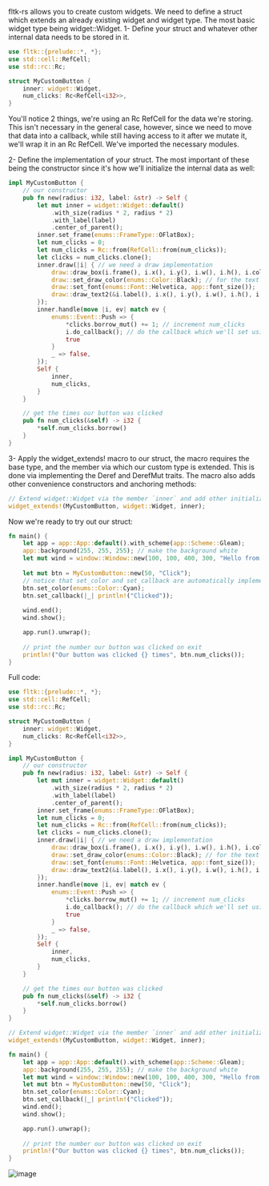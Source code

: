 fltk-rs allows you to create custom widgets. We need to define a struct which extends an already existing widget and widget type. The most basic widget type being widget::Widget. 
1- Define your struct and whatever other internal data needs to be stored in it.
```rust
use fltk::{prelude::*, *};
use std::cell::RefCell;
use std::rc::Rc;

struct MyCustomButton {
    inner: widget::Widget,
    num_clicks: Rc<RefCell<i32>>,
}
```
You'll notice 2 things, we're using an Rc RefCell for the data we're storing. This isn't necessary in the general case, however, since we need to move that data into a callback, while still having access to it after we mutate it, we'll wrap it in an Rc RefCell. We've imported the necessary modules.

2- Define the implementation of your struct. The most important of these being the constructor since it's how we'll initialize the internal data as well:
```rust
impl MyCustomButton {
    // our constructor
    pub fn new(radius: i32, label: &str) -> Self {
        let mut inner = widget::Widget::default()
            .with_size(radius * 2, radius * 2)
            .with_label(label)
            .center_of_parent();
        inner.set_frame(enums::FrameType::OFlatBox);
        let num_clicks = 0;
        let num_clicks = Rc::from(RefCell::from(num_clicks));
        let clicks = num_clicks.clone();
        inner.draw(|i| { // we need a draw implementation
            draw::draw_box(i.frame(), i.x(), i.y(), i.w(), i.h(), i.color());
            draw::set_draw_color(enums::Color::Black); // for the text
            draw::set_font(enums::Font::Helvetica, app::font_size());
            draw::draw_text2(&i.label(), i.x(), i.y(), i.w(), i.h(), i.align());
        });
        inner.handle(move |i, ev| match ev {
            enums::Event::Push => {
                *clicks.borrow_mut() += 1; // increment num_clicks
                i.do_callback(); // do the callback which we'll set using set_callback().
                true
            }
            _ => false,
        });
        Self {
            inner,
            num_clicks,
        }
    }

    // get the times our button was clicked
    pub fn num_clicks(&self) -> i32 {
        *self.num_clicks.borrow()
    }
}
```

3- Apply the widget_extends! macro to our struct, the macro requires the base type, and the member via which our custom type is extended. This is done via implementing the Deref and DerefMut traits. The macro also adds other convenience constructors and anchoring methods:
```rust
// Extend widget::Widget via the member `inner` and add other initializers and constructors
widget_extends!(MyCustomButton, widget::Widget, inner);
```

Now we're ready to try out our struct:
```rust
fn main() {
    let app = app::App::default().with_scheme(app::Scheme::Gleam);
    app::background(255, 255, 255); // make the background white
    let mut wind = window::Window::new(100, 100, 400, 300, "Hello from rust");
    
    let mut btn = MyCustomButton::new(50, "Click");
    // notice that set_color and set_callback are automatically implemented for us!
    btn.set_color(enums::Color::Cyan);
    btn.set_callback(|_| println!("Clicked"));
    
    wind.end();
    wind.show();

    app.run().unwrap();
    
    // print the number our button was clicked on exit
    println!("Our button was clicked {} times", btn.num_clicks());
}
```

Full code:
```rust
use fltk::{prelude::*, *};
use std::cell::RefCell;
use std::rc::Rc;

struct MyCustomButton {
    inner: widget::Widget,
    num_clicks: Rc<RefCell<i32>>,
}

impl MyCustomButton {
    // our constructor
    pub fn new(radius: i32, label: &str) -> Self {
        let mut inner = widget::Widget::default()
            .with_size(radius * 2, radius * 2)
            .with_label(label)
            .center_of_parent();
        inner.set_frame(enums::FrameType::OFlatBox);
        let num_clicks = 0;
        let num_clicks = Rc::from(RefCell::from(num_clicks));
        let clicks = num_clicks.clone();
        inner.draw(|i| { // we need a draw implementation
            draw::draw_box(i.frame(), i.x(), i.y(), i.w(), i.h(), i.color());
            draw::set_draw_color(enums::Color::Black); // for the text
            draw::set_font(enums::Font::Helvetica, app::font_size());
            draw::draw_text2(&i.label(), i.x(), i.y(), i.w(), i.h(), i.align());
        });
        inner.handle(move |i, ev| match ev {
            enums::Event::Push => {
                *clicks.borrow_mut() += 1; // increment num_clicks
                i.do_callback(); // do the callback which we'll set using set_callback().
                true
            }
            _ => false,
        });
        Self {
            inner,
            num_clicks,
        }
    }

    // get the times our button was clicked
    pub fn num_clicks(&self) -> i32 {
        *self.num_clicks.borrow()
    }
}

// Extend widget::Widget via the member `inner` and add other initializers and constructors
widget_extends!(MyCustomButton, widget::Widget, inner);

fn main() {
    let app = app::App::default().with_scheme(app::Scheme::Gleam);
    app::background(255, 255, 255); // make the background white
    let mut wind = window::Window::new(100, 100, 400, 300, "Hello from rust");
    let mut btn = MyCustomButton::new(50, "Click");
    btn.set_color(enums::Color::Cyan);
    btn.set_callback(|_| println!("Clicked"));
    wind.end();
    wind.show();

    app.run().unwrap();
    
    // print the number our button was clicked on exit
    println!("Our button was clicked {} times", btn.num_clicks());
}
```

![image](https://user-images.githubusercontent.com/37966791/145727718-fd0ee71f-f0c2-4438-a038-9b6950638a35.png)
